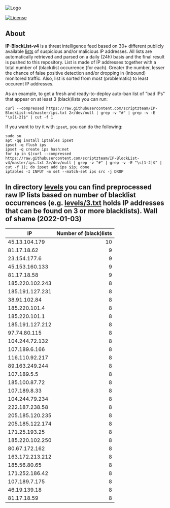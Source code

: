 ![Logo](https://i.imgur.com/PyKLAe7.png)

[![License](https://img.shields.io/badge/license-The_Unlicense-red.svg)](https://unlicense.org/)

About
----

**IP-BlockList-v4** is a threat intelligence feed based on 30+ different publicly available [lists](https://github.com/stamparm/maltrail) of suspicious and/or malicious IP addresses. All lists are automatically retrieved and parsed on a daily (24h) basis and the final result is pushed to this repository. List is made of IP addresses together with a total number of (black)list occurrence (for each). Greater the number, lesser the chance of false positive detection and/or dropping in (inbound) monitored traffic. Also, list is sorted from most (problematic) to least occurent IP addresses.

As an example, to get a fresh and ready-to-deploy auto-ban list of "bad IPs" that appear on at least 3 (black)lists you can run:

```
curl --compressed https://raw.githubusercontent.com/scriptzteam/IP-BlockList-v4/master/ips.txt 2>/dev/null | grep -v "#" | grep -v -E "\s[1-2]$" | cut -f 1
```

If you want to try it with `ipset`, you can do the following:

```
sudo su
apt -qq install iptables ipset
ipset -q flush ips
ipset -q create ips hash:net
for ip in $(curl --compressed https://raw.githubusercontent.com/scriptzteam/IP-BlockList-v4/master/ips.txt 2>/dev/null | grep -v "#" | grep -v -E "\s[1-2]$" | cut -f 1); do ipset add ips $ip; done
iptables -I INPUT -m set --match-set ips src -j DROP
```

In directory [levels](levels) you can find preprocessed raw IP lists based on number of blacklist occurrences (e.g. [levels/3.txt](levels/3.txt) holds IP addresses that can be found on 3 or more blacklists).
Wall of shame (2022-01-03)
----

|IP|Number of (black)lists|
|---|--:|
45.13.104.179|10
81.17.18.62|9
23.154.177.6|9
45.153.160.133|9
81.17.18.58|9
185.220.102.243|8
185.191.127.231|8
38.91.102.84|8
185.220.101.4|8
185.220.101.1|8
185.191.127.212|8
97.74.80.115|8
104.244.72.132|8
107.189.6.166|8
116.110.92.217|8
89.163.249.244|8
107.189.5.5|8
185.100.87.72|8
107.189.8.33|8
104.244.79.234|8
222.187.238.58|8
205.185.120.235|8
205.185.122.174|8
171.25.193.25|8
185.220.102.250|8
80.67.172.162|8
163.172.213.212|8
185.56.80.65|8
171.252.186.42|8
107.189.7.175|8
46.19.139.18|8
81.17.18.59|8
